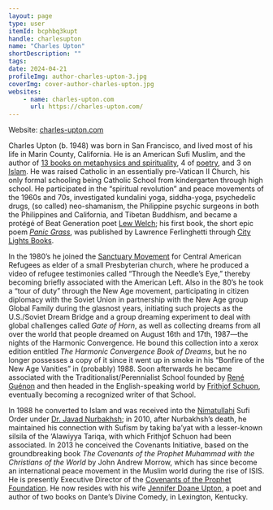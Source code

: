 ```yaml
---
layout: page
type: user
itemId: bcphbq3kupt
handle: charlesupton
name: "Charles Upton"
shortDescription: ""
tags:
date: 2024-04-21
profileImg: author-charles-upton-3.jpg
coverImg: cover-author-charles-upton.jpg
websites:
    - name: charles-upton.com
      url: https://charles-upton.com/
---
```


Website: [charles-upton.com](https://charles-upton.com/)

Charles Upton (b. 1948) was born in San Francisco, and lived most of his life in Marin County, California. He is an American Sufi Muslim, and the author of [13 books on metaphysics and spirituality](https://charles-upton.com/works/metaphysics-and-social-criticism-demonology-eschatology/), 4 of [poetry](https://charles-upton.com/works/poetry-metaphysics-and-mythopeia/), and 3 on [Islam](https://charles-upton.com/works/islam-sufism-and-the-spiritual-path/). He was raised Catholic in an essentially pre-Vatican II Church, his only formal schooling being Catholic School from kindergarten through high school. He participated in the “spiritual revolution” and peace movements of the 1960s and 70s, investigated kundalini yoga, siddha-yoga, psychedelic drugs, (so called) neo-shamanism, the Philippine psychic surgeons in both the Philippines and California, and Tibetan Buddhism, and became a protégé of Beat Generation poet [Lew Welch](https://en.wikipedia.org/wiki/Lew_Welch); his first book, the short epic poem [_Panic Grass_](https://archive.org/details/panicgrass0000upto/mode/2up), was published by Lawrence Ferlinghetti through [City Lights Books](https://en.wikipedia.org/wiki/City_Lights_Bookstore).

In the 1980’s he joined the [Sanctuary Movement](https://en.wikipedia.org/wiki/Sanctuary_movement) for Central American Refugees as elder of a small Presbyterian church, where he produced a video of refugee testimonies called “Through the Needle’s Eye,” thereby becoming briefly associated with the American Left. Also in the 80’s he took a “tour of duty” through the New Age movement, participating in citizen diplomacy with the Soviet Union in partnership with the New Age group Global Family during the glasnost years, initiating such projects as the U.S./Soviet Dream Bridge and a group dreaming experiment to deal with global challenges called _Gate of Horn_, as well as collecting dreams from all over the world that people dreamed on August 16th and 17th, 1987—the nights of the Harmonic Convergence. He bound this collection into a xerox edition entitled _The Harmonic Convergence Book of Dreams_, but he no longer possesses a copy of it since it went up in smoke in his “Bonfire of the New Age Vanities” in (probably) 1988. Soon afterwards he became associated with the Traditionalist/Perennialist School founded by [René Guénon](https://en.wikipedia.org/wiki/Ren%C3%A9_Gu%C3%A9non) and then headed in the English-speaking world by [Frithjof Schuon](https://en.wikipedia.org/wiki/Frithjof_Schuon), eventually becoming a recognized writer of that School.

In 1988 he converted to Islam and was received into the [Nimatullahi](https://en.wikipedia.org/wiki/Ni%27matull%C4%81h%C4%AB) Sufi Order under [Dr. Javad Nurbakhsh](https://en.wikipedia.org/wiki/Javad_Nurbakhsh); in 2010, after Nurbakhsh’s death, he maintained his connection with Sufism by taking ba’yat with a lesser-known silsila of the ‘Alawiyya Tariqa, with which Frithjof Schuon had been associated. In 2013 he conceived the Covenants Initiative, based on the groundbreaking book _The Covenants of the Prophet Muhammad with the Christians of the World_ by John Andrew Morrow, which has since become an international peace movement in the Muslim world during the rise of ISIS. He is presently Executive Director of the [Covenants of the Prophet Foundation](https://covenantsoftheprophet.org/). He now resides with his wife [Jennifer Doane Upton](https://charles-upton.com/works/jennifer-doane-upton/), a poet and author of two books on Dante’s Divine Comedy, in Lexington, Kentucky.
